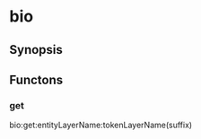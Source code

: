 # bio

## Synopsis



## Functons

<a name="get">

### get

bio:get:entityLayerName:tokenLayerName(suffix)

